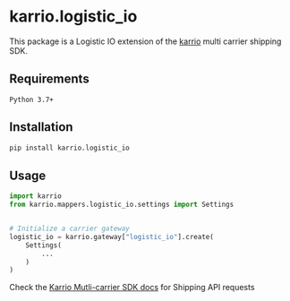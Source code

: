 
# karrio.logistic_io

This package is a Logistic IO extension of the [karrio](https://pypi.org/project/karrio) multi carrier shipping SDK.

## Requirements

`Python 3.7+`

## Installation

```bash
pip install karrio.logistic_io
```

## Usage

```python
import karrio
from karrio.mappers.logistic_io.settings import Settings


# Initialize a carrier gateway
logistic_io = karrio.gateway["logistic_io"].create(
    Settings(
        ...
    )
)
```

Check the [Karrio Mutli-carrier SDK docs](https://docs.karrio.io) for Shipping API requests
